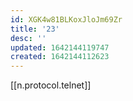 ```yaml
---
id: XGK4w81BLKoxJloJm69Zr
title: '23'
desc: ''
updated: 1642144119747
created: 1642144112623
---
```


[[n.protocol.telnet]]
